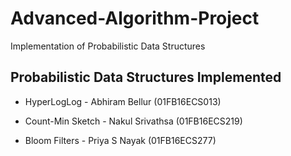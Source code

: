 # Advanced-Algorithm-Project
Implementation of Probabilistic Data Structures

## Probabilistic Data Structures Implemented
* HyperLogLog - Abhiram Bellur (01FB16ECS013)

* Count-Min Sketch - Nakul Srivathsa (01FB16ECS219)

* Bloom Filters - Priya S Nayak (01FB16ECS277)

